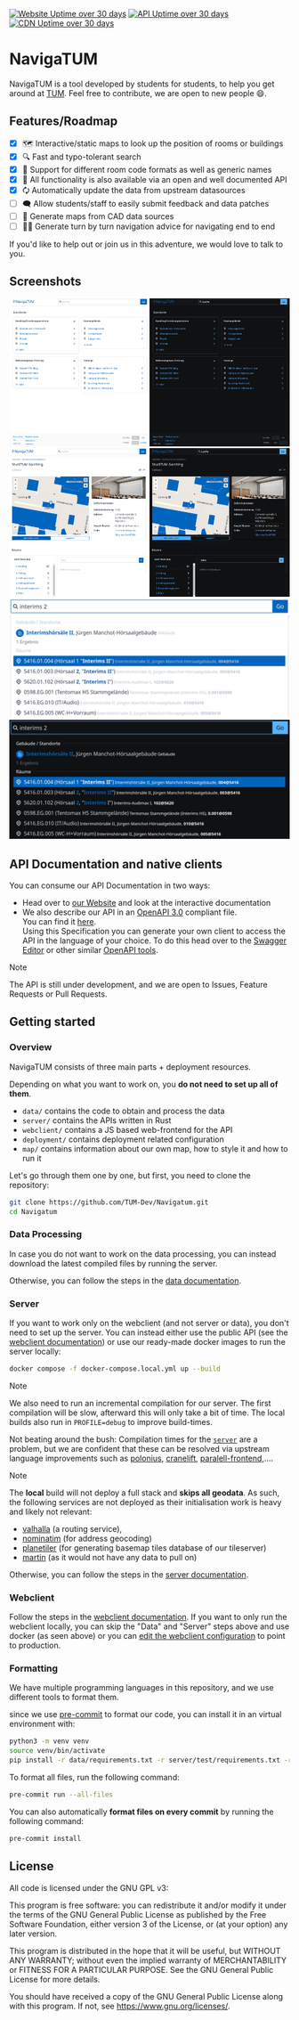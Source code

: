 [![Website Uptime over 30 days](https://nav-monitoring.mm.rbg.tum.de/api/badge/4/uptime/720?label=Website%20Uptime/30d)](https://nav-monitoring.mm.rbg.tum.de/status/navigatum)
[![API Uptime over 30 days](https://nav-monitoring.mm.rbg.tum.de/api/badge/2/uptime/720?label=API%20Uptime/30d)](https://nav-monitoring.mm.rbg.tum.de/status/navigatum)
[![CDN Uptime over 30 days](https://nav-monitoring.mm.rbg.tum.de/api/badge/1/uptime/720?label=CDN%20Uptime/30d)](https://nav-monitoring.mm.rbg.tum.de/status/navigatum)

# NavigaTUM

NavigaTUM is a tool developed by students for students, to help you get around at [TUM](https://tum.de).
Feel free to contribute, we are open to new people 😄.

## Features/Roadmap

- [x] 🗺️ Interactive/static maps to look up the position of rooms or buildings
- [x] 🔍 Fast and typo-tolerant search
- [x] 💾 Support for different room code formats as well as generic names
- [x] 🤖 All functionality is also available via an open and well documented API
- [x] 🗘 Automatically update the data from upstream datasources
- [ ] 🗨️ Allow students/staff to easily submit feedback and data patches
- [ ] 🏫 Generate maps from CAD data sources
- [ ] 🚶🏻 Generate turn by turn navigation advice for navigating end to end

If you'd like to help out or join us in this adventure, we would love to talk to you.

## Screenshots

<img alt="Screenshot of the main-index of the website" src="./resources/website-screenshots/main-index_light.png#gh-light-mode-only" width="50%"/><img alt="Screenshot of the main-index of the website" src="./resources/website-screenshots/main-index_dark.png#gh-dark-mode-only" width="50%"/><img alt="Screenshot of a building including an internal map" src="./resources/website-screenshots/building-with-internal-map_light.png#gh-light-mode-only" width="50%"/><img alt="Screenshot of a building including an internal map" src="./resources/website-screenshots/building-with-internal-map_dark.png#gh-dark-mode-only" width="50%"/>
<img alt="Screenshot of the search-page" src="./resources/website-screenshots/example-search_light.png#gh-light-mode-only" width="100%"/><img alt="Screenshot of the search-page" src="./resources/website-screenshots/example-search_dark.png#gh-dark-mode-only" width="100%"/>

## API Documentation and native clients

You can consume our API Documentation in two ways:

- Head over to [our Website](https://nav.tum.de/api) and look at the interactive documentation
- We also describe our API in an [OpenAPI 3.0](https://de.wikipedia.org/wiki/OpenAPI) compliant file.  
  You can find it [here](openapi.yaml).  
  Using this Specification you can generate your own client to access the API in the language of your choice.
  To do this head over to
  the [Swagger Editor](https://editor.swagger.io/?url=https://raw.githubusercontent.com/TUM-Dev/navigatum/main/openapi.yaml)
  or other similar [OpenAPI tools](https://openapi.tools/).

> [!NOTE]
> The API is still under development, and we are open to Issues, Feature Requests or Pull Requests.

## Getting started

### Overview

NavigaTUM consists of three main parts + deployment resources.

Depending on what you want to work on, you **do not need to set up all of them**.

- `data/` contains the code to obtain and process the data
- `server/` contains the APIs written in Rust
- `webclient/` contains a JS based web-frontend for the API
- `deployment/` contains deployment related configuration
- `map/` contains information about our own map, how to style it and how to run it

Let's go through them one by one, but first, you need to clone the repository:

```bash
git clone https://github.com/TUM-Dev/Navigatum.git
cd Navigatum
```

### Data Processing

In case you do not want to work on the data processing, you can instead
download the latest compiled files by running the server.

Otherwise, you can follow the steps in the [data documentation](data/README.md).

### Server

If you want to work only on the webclient (and not server or data), you don't need to set up the server.
You can instead either use the public API (see the [webclient documentation](webclient/README.md#Testing)) or use our
ready-made docker images to run the server locally:

```bash
docker compose -f docker-compose.local.yml up --build
```

> [!NOTE]
> We also need to run an incremental compilation for our server.
> The first compilation will be slow, afterward this will only take a bit of time.
> The local builds also run in `PROFILE=debug` to improve build-times.
>
> Not beating around the bush:
> Compilation times for the [`server`](./server) are a problem, but we are confident that
> these can be resolved via upstream language improvements such as
> [polonius](https://blog.rust-lang.org/inside-rust/2023/10/06/polonius-update.html), [cranelift](https://github.com/rust-lang/rustc_codegen_cranelift), [paralell-frontend](https://blog.rust-lang.org/2023/11/09/parallel-rustc.html),....


> [!NOTE]
> The **local** build will not deploy a full stack and **skips all geodata**.
> As such, the following services are not deployed as their initialisation work is heavy and likely not relevant:
> - [valhalla](https://github.com/valhalla/valhalla) (a routing service),
> - [nominatim](https://nominatim.org/) (for address geocoding)
> - [planetiler](https://github.com/onthegomap/planetiler) (for generating basemap tiles database of our tileserver)
> - [martin](https://github.com/maplibre/martin) (as it would not have any data to pull on)

Otherwise, you can follow the steps in the [server documentation](server/README.md).

### Webclient

Follow the steps in the [webclient documentation](webclient/README.md).
If you want to only run the webclient locally, you can skip the "Data" and "Server" steps above and use docker (as seen
above) or you can [edit the webclient configuration](webclient/README.md#testing) to point to production.

### Formatting

We have multiple programming languages in this repository, and we use different tools to format them.

since we use [pre-commit](https://pre-commit.com/) to format our code, you can install it in an virtual environment
with:

```bash
python3 -m venv venv
source venv/bin/activate
pip install -r data/requirements.txt -r server/test/requirements.txt -r requirements-dev.txt # for mypy the server and data requirements are needed
```

To format all files, run the following command:

```bash
pre-commit run --all-files
```

You can also automatically **format files on every commit** by running the following command:

```bash
pre-commit install
```

## License

All code is licensed under the GNU GPL v3:

This program is free software: you can redistribute it and/or modify
it under the terms of the GNU General Public License as published by
the Free Software Foundation, either version 3 of the License, or
(at your option) any later version.

This program is distributed in the hope that it will be useful,
but WITHOUT ANY WARRANTY; without even the implied warranty of
MERCHANTABILITY or FITNESS FOR A PARTICULAR PURPOSE. See the
GNU General Public License for more details.

You should have received a copy of the GNU General Public License
along with this program. If not, see <https://www.gnu.org/licenses/>.

